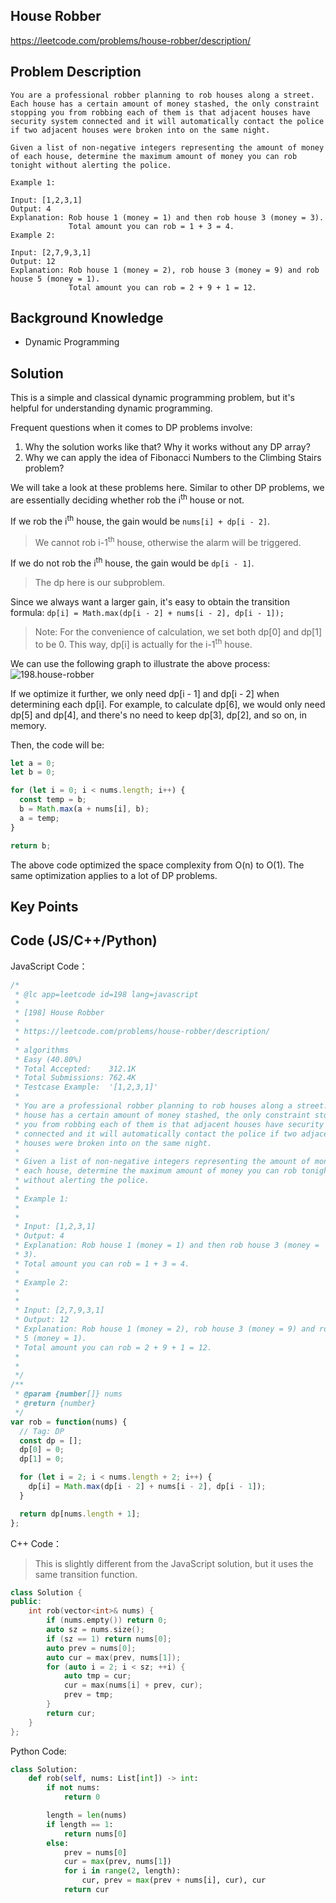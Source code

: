 ## House Robber

https://leetcode.com/problems/house-robber/description/

## Problem Description

```
You are a professional robber planning to rob houses along a street. Each house has a certain amount of money stashed, the only constraint stopping you from robbing each of them is that adjacent houses have security system connected and it will automatically contact the police if two adjacent houses were broken into on the same night.

Given a list of non-negative integers representing the amount of money of each house, determine the maximum amount of money you can rob tonight without alerting the police.

Example 1:

Input: [1,2,3,1]
Output: 4
Explanation: Rob house 1 (money = 1) and then rob house 3 (money = 3).
             Total amount you can rob = 1 + 3 = 4.
Example 2:

Input: [2,7,9,3,1]
Output: 12
Explanation: Rob house 1 (money = 2), rob house 3 (money = 9) and rob house 5 (money = 1).
             Total amount you can rob = 2 + 9 + 1 = 12.

```

## Background Knowledge

- Dynamic Programming

## Solution

This is a simple and classical dynamic programming problem, but it's helpful for understanding dynamic programming.

Frequent questions when it comes to DP problems involve:
1. Why the solution works like that? Why it works without any DP array?
2. Why we can apply the idea of Fibonacci Numbers to the Climbing Stairs problem?

We will take a look at these problems here. Similar to other DP problems, we are essentially deciding whether rob the i<sup>th</sup> house or not.

If we rob the i<sup>th</sup> house, the gain would be `nums[i] + dp[i - 2]`.
> We cannot rob i-1<sup>th</sup> house, otherwise the alarm will be triggered.

If we do not rob the i<sup>th</sup> house, the gain would be `dp[i - 1]`.
> The dp here is our subproblem.

Since we always want a larger gain, it's easy to obtain the transition formula: `dp[i] = Math.max(dp[i - 2] + nums[i - 2], dp[i - 1]);`
> Note: For the convenience of calculation, we set both dp[0] and dp[1] to be 0. This way, dp[i] is actually for the i-1<sup>th</sup> house.

We can use the following graph to illustrate the above process:
![198.house-robber](../assets/problems/198.house-robber.png)

If we optimize it further, we only need dp[i - 1] and dp[i - 2] when determining each dp[i]. For example, to calculate dp[6], we would only need dp[5] and dp[4], and there's no need to keep dp[3], dp[2], and so on, in memory.

Then, the code will be:

```js
let a = 0;
let b = 0;

for (let i = 0; i < nums.length; i++) {
  const temp = b;
  b = Math.max(a + nums[i], b);
  a = temp;
}

return b;
```

The above code optimized the space complexity from O(n) to O(1). The same optimization applies to a lot of DP problems.

## Key Points

## Code (JS/C++/Python)

JavaScript Code：

```js
/*
 * @lc app=leetcode id=198 lang=javascript
 *
 * [198] House Robber
 *
 * https://leetcode.com/problems/house-robber/description/
 *
 * algorithms
 * Easy (40.80%)
 * Total Accepted:    312.1K
 * Total Submissions: 762.4K
 * Testcase Example:  '[1,2,3,1]'
 *
 * You are a professional robber planning to rob houses along a street. Each
 * house has a certain amount of money stashed, the only constraint stopping
 * you from robbing each of them is that adjacent houses have security system
 * connected and it will automatically contact the police if two adjacent
 * houses were broken into on the same night.
 *
 * Given a list of non-negative integers representing the amount of money of
 * each house, determine the maximum amount of money you can rob tonight
 * without alerting the police.
 *
 * Example 1:
 *
 *
 * Input: [1,2,3,1]
 * Output: 4
 * Explanation: Rob house 1 (money = 1) and then rob house 3 (money =
 * 3).
 * Total amount you can rob = 1 + 3 = 4.
 *
 * Example 2:
 *
 *
 * Input: [2,7,9,3,1]
 * Output: 12
 * Explanation: Rob house 1 (money = 2), rob house 3 (money = 9) and rob house
 * 5 (money = 1).
 * Total amount you can rob = 2 + 9 + 1 = 12.
 *
 *
 */
/**
 * @param {number[]} nums
 * @return {number}
 */
var rob = function(nums) {
  // Tag: DP
  const dp = [];
  dp[0] = 0;
  dp[1] = 0;

  for (let i = 2; i < nums.length + 2; i++) {
    dp[i] = Math.max(dp[i - 2] + nums[i - 2], dp[i - 1]);
  }

  return dp[nums.length + 1];
};
```

C++ Code：

> This is slightly different from the JavaScript solution, but it uses the same transition function.

```C++
class Solution {
public:
    int rob(vector<int>& nums) {
        if (nums.empty()) return 0;
        auto sz = nums.size();
        if (sz == 1) return nums[0];
        auto prev = nums[0];
        auto cur = max(prev, nums[1]);
        for (auto i = 2; i < sz; ++i) {
            auto tmp = cur;
            cur = max(nums[i] + prev, cur);
            prev = tmp;
        }
        return cur;
    }
};
```

Python Code:

```python
class Solution:
    def rob(self, nums: List[int]) -> int:
        if not nums:
            return 0

        length = len(nums)
        if length == 1:
            return nums[0]
        else:
            prev = nums[0]
            cur = max(prev, nums[1])
            for i in range(2, length):
                cur, prev = max(prev + nums[i], cur), cur
            return cur
```
